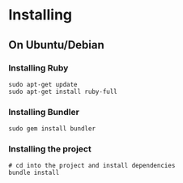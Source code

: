 # Installing

## On Ubuntu/Debian

### Installing Ruby

```
sudo apt-get update
sudo apt-get install ruby-full
```

### Installing Bundler

```
sudo gem install bundler
```

### Installing the project

```
# cd into the project and install dependencies
bundle install
```

